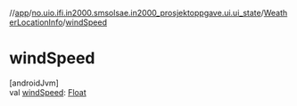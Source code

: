 //[app](../../../index.md)/[no.uio.ifi.in2000.smsolsae.in2000_prosjektoppgave.ui.ui_state](../index.md)/[WeatherLocationInfo](index.md)/[windSpeed](wind-speed.md)

# windSpeed

[androidJvm]\
val [windSpeed](wind-speed.md): [Float](https://kotlinlang.org/api/latest/jvm/stdlib/kotlin/-float/index.html)
